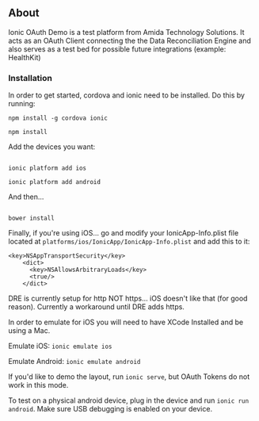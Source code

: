 ## About

Ionic OAuth Demo is a test platform from Amida Technology Solutions.  It acts as an OAuth Client connecting the the Data Reconciliation Engine and also serves as a test bed for possible future integrations (example: HealthKit)

### Installation

In order to get started, cordova and ionic need to be installed.  Do this by running:

```
npm install -g cordova ionic

npm install

```

Add the devices you want:

```

ionic platform add ios

ionic platform add android

```

And then...

```

bower install

```

Finally, if you're using iOS... go and modify your IonicApp-Info.plist file located at `platforms/ios/IonicApp/IonicApp-Info.plist` and add this to it:

```
<key>NSAppTransportSecurity</key>
    <dict>
      <key>NSAllowsArbitraryLoads</key>
      <true/>
    </dict>
```

DRE is currently setup for http NOT https... iOS doesn't like that (for good reason).  Currently a workaround until DRE adds https.

In order to emulate for iOS you will need to have XCode Installed and be using a Mac.

Emulate iOS: `ionic emulate ios`

Emulate Android: `ionic emulate android`

If you'd like to demo the layout, run `ionic serve`, but OAuth Tokens do not work in this mode.

To test on a physical android device, plug in the device and run `ionic run android`.  Make sure USB debugging is enabled on your device.